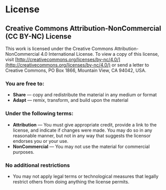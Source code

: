 # License

## Creative Commons Attribution-NonCommercial (CC BY-NC) License

This work is licensed under the Creative Commons Attribution-NonCommercial 4.0 International License. To view a copy of this license, visit [http://creativecommons.org/licenses/by-nc/4.0/](http://creativecommons.org/licenses/by-nc/4.0/) or send a letter to Creative Commons, PO Box 1866, Mountain View, CA 94042, USA.

### You are free to:

- **Share** — copy and redistribute the material in any medium or format
- **Adapt** — remix, transform, and build upon the material

### Under the following terms:

- **Attribution** — You must give appropriate credit, provide a link to the license, and indicate if changes were made. You may do so in any reasonable manner, but not in any way that suggests the licensor endorses you or your use.
- **NonCommercial** — You may not use the material for commercial purposes.

### No additional restrictions

- You may not apply legal terms or technological measures that legally restrict others from doing anything the license permits.